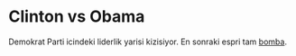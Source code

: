 # Clinton vs Obama

Demokrat Parti icindeki liderlik yarisi kizisiyor. En sonraki espri tam [bomba](https://www.blogger.com/video.g?token=AD6v5dwpmiDEgQjVGi0IjZUvNtn1ZxDTQqf9R9TC5CQw4R3crG5nOrDCqYbNsCv8hmyjVsvW47P52yNl0QCEo5e_BV).
